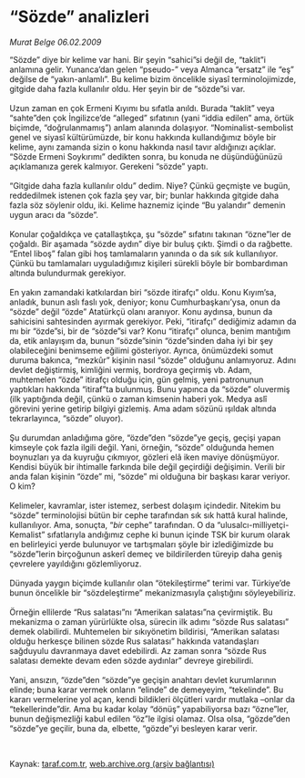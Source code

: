 # “Sözde” analizleri

*Murat Belge 06.02.2009*

<div class="taraf_structure_2col_1zq">
<div class="margen_n">



 <p>“Sözde” diye bir kelime var hani. Bir şeyin “sahici”si değil de, “taklit”i anlamına gelir. Yunanca’dan gelen “pseudo-” veya Almanca “ersatz” ile “eş” değilse de “yakın-anlamlı”. Bu kelime bizim öncelikle siyasî terminolojimizde, gitgide daha fazla kullanılır oldu. Her şeyin bir de “sözde”si var. <br/><br/>Uzun zaman en çok Ermeni Kıyımı bu sıfatla anıldı. Burada “taklit” veya “sahte”den çok İngilizce’de “alleged” sıfatının (yani “iddia edilen” ama, örtük biçimde, “doğrulanmamış”) anlam alanında dolaşıyor. “Nominalist-sembolist genel ve siyasî kültürümüzde, bir konu hakkında kullandığımız böyle bir kelime, aynı zamanda sizin o konu hakkında nasıl tavır aldığınızı açıklar. “Sözde Ermeni Soykırımı” dedikten sonra, bu konuda ne düşündüğünüzü açıklamanıza gerek kalmıyor. Gerekeni “sözde” yaptı. <br/><br/>“Gitgide daha fazla kullanılır oldu” dedim. Niye? Çünkü geçmişte ve bugün, reddedilmek istenen çok fazla şey var, bir; bunlar hakkında gitgide daha fazla söz söylenir oldu, iki. Kelime haznemiz içinde “Bu yalandır” demenin uygun aracı da “sözde”. <br/><br/>Konular çoğaldıkça ve çatallaştıkça, şu “sözde” sıfatını takınan “özne”ler de çoğaldı. Bir aşamada “sözde aydın” diye bir buluş çıktı. Şimdi o da rağbette. “Entel liboş” falan gibi hoş tamlamaların yanında o da sık sık kullanılıyor. Çünkü bu tamlamaları uyguladığımız kişileri sürekli böyle bir bombardıman altında bulundurmak gerekiyor. <br/><br/>En yakın zamandaki katkılardan biri “sözde itirafçı” oldu. Konu Kıyım’sa, anladık, bunun aslı faslı yok, deniyor; konu Cumhurbaşkanı’ysa, onun da “sözde” değil “özde” Atatürkçü olanı aranıyor. Konu aydınsa, bunun da sahicisini sahtesinden ayırmak gerekiyor. Peki, “itirafçı” dediğimiz adamın da mı bir “özde”si, bir de “sözde”si var? Konu “itirafçı” olunca, benim mantığım da, etik anlayışım da, bunun “sözde”sinin “özde”sinden daha iyi bir şey olabileceğini benimseme eğilimi gösteriyor. Ayrıca, önümüzdeki somut duruma bakınca, “mezkûr” kişinin nasıl “sözde” olduğunu anlamıyoruz. Adını devlet değiştirmiş, kimliğini vermiş, bordroya geçirmiş vb. Adam, muhtemelen “özde” itirafçı olduğu için, gün gelmiş, yeni patronunun yaptıkları hakkında “itiraf”ta bulunmuş. Bunu yapınca da “sözde” oluvermiş (ilk yaptığında değil, çünkü o zaman kimsenin haberi yok. Medya aslî görevini yerine getirip bilgiyi gizlemiş. Ama adam sözünü ışıldak altında tekrarlayınca, “sözde” oluyor). <br/><br/>Şu durumdan anladığıma göre, “özde”den “sözde”ye geçiş, geçişi yapan kimseyle çok fazla ilgili değil. Yani, örneğin, “sözde” olduğunda hemen boynuzları ya da kuyruğu çıkmıyor, gözleri elâ iken maviye dönüşmüyor. Kendisi büyük bir ihtimalle farkında bile değil geçirdiği değişimin. Verili bir anda falan kişinin “özde” mi, “sözde” mi olduğuna bir başkası karar veriyor. O kim? <br/><br/>Kelimeler, kavramlar, ister istemez, serbest dolaşım içindedir. Nitekim bu “sözde” terminolojisi bütün bir cephe tarafından sık sık hattâ kural halinde, kullanılıyor. Ama, sonuçta, “<i>bir</i> cephe” tarafından. O da “ulusalcı-milliyetçi-Kemalist” sıfatlarıyla andığımız cephe ki bunun içinde TSK bir kurum olarak en belirleyici yerde bulunuyor ve tartışmaları şöyle bir izlediğimizde bu “sözde”lerin birçoğunun askerî demeç ve bildirilerden türeyip daha geniş çevrelere yayıldığını gözlemliyoruz. <br/><br/>Dünyada yaygın biçimde kullanılır olan “ötekileştirme” terimi var. Türkiye’de bunun öncelikle bir “sözdeleştirme” mekanizmasıyla çalıştığını söyleyebiliriz. <br/><br/>Örneğin ellilerde “Rus salatası”nı “Amerikan salatası”na çevirmiştik. Bu mekanizma o zaman yürürlükte olsa, sürecin ilk adımı “sözde Rus salatası” demek olabilirdi. Muhtemelen bir sıkıyönetim bildirisi, “Amerikan salatası olduğu herkesçe bilinen sözde Rus salatası” hakkında vatandaşları sağduyulu davranmaya davet edebilirdi. Az zaman sonra “sözde Rus salatası demekte devam eden sözde aydınlar” devreye girebilirdi. <br/><br/>Yani, ansızın, “özde”den “sözde”ye geçişin anahtarı devlet kurumlarının elinde; buna karar vermek onların “elinde” de demeyeyim, “tekelinde”. Bu kararı vermelerine yol açan, kendi bildikleri ölçütleri vardır mutlaka –onlar da “tekellerinde”dir. Ama bu kadar kolay “dönüş” yapabiliyorsa bazı “özne”ler, bunun değişmezliği kabul edilen “öz”le ilgisi olamaz. Olsa olsa, “gözde”den “sözde”ye geçilir, buna da, elbette, “gözde”yi besleyen karar verir.</p>

<br/>


<div id="taraf_not">
</div>

</div>


</div>

Kaynak: [taraf.com.tr](http://www.taraf.com.tr:80/makale/3898.htm), [web.archive.org (arşiv bağlantısı)](http://web.archive.org/web/20090501204807/http://www.taraf.com.tr:80/makale/3898.htm)
